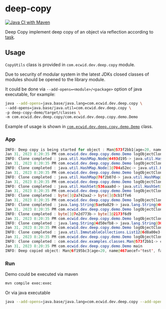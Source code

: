 # deep-copy

[![Java CI with Maven](https://github.com/unrealwork/deep-copy/actions/workflows/maven.yml/badge.svg)](https://github.com/unrealwork/deep-copy/actions/workflows/maven.yml)

Deep Copy implement deep copy of an object via reflection according to [task](https://github.com/Ecwid/new-job/blob/master/Deep-clone.md).
## Usage

`CopyUtils` class is provided in `com.ecwid.dev.deep.copy` module.

Due to security of modular system in the latest JDKs closed classes of modules should be opened to the library module.

It could be done via `--add-opens=<module>/<package>` option of java executable, for example:

```bash
java --add-opens=java.base/java.lang=com.ecwid.dev.deep.copy \
--add-opens=java.base/java.util=com.ecwid.dev.deep.copy \
-p deep-copy-demo/target/classes \
-m com.ecwid.dev.deep.copy/com.ecwid.dev.deep.copy.demo.Demo
```

Example of usage is shown in [`com.ecwid.dev.deep.copy.demo.Demo`](https://github.com/unrealwork/deep-copy/blob/master/src/main/java/com/ecwid/dev/examples/Demo.java) class.


### App

```java
INFO: Deep copy is being started for object : Man@573f2bb1{age=20, name@5ae9a829='test', favoriteBooks@6d8a00e3=[Lord of the Rings]}
Jan 31, 2023 8:20:35 PM com.ecwid.dev.deep.copy.demo.Demo logObjectClone
INFO: Clone completed : java.util.HashMap.Node@4493d195-> java.util.HashMap.Node@4232c52b
Jan 31, 2023 8:20:35 PM com.ecwid.dev.deep.copy.demo.Demo logObjectClone
INFO: Clone completed : java.util.HashMap.Node[]@704a52ec-> java.util.HashMap.Node[]@69a3d1d
Jan 31, 2023 8:20:35 PM com.ecwid.dev.deep.copy.demo.Demo logObjectClone
INFO: Clone completed : java.util.HashMap@76f2b07d-> java.util.HashMap@2a556333
Jan 31, 2023 8:20:35 PM com.ecwid.dev.deep.copy.demo.Demo logObjectClone
INFO: Clone completed : java.util.HashSet@536aaa8d-> java.util.HashSet@7d70d1b1
Jan 31, 2023 8:20:35 PM com.ecwid.dev.deep.copy.demo.Demo logObjectClone
INFO: Clone completed : byte[]@2a742aa2-> byte[]@3cb1ffe6
Jan 31, 2023 8:20:35 PM com.ecwid.dev.deep.copy.demo.Demo logObjectClone
INFO: Clone completed : java.lang.String@5ae9a829-> java.lang.String@467aecef
Jan 31, 2023 8:20:35 PM com.ecwid.dev.deep.copy.demo.Demo logObjectClone
INFO: Clone completed : byte[]@7e2d773b-> byte[]@2173f6d9
Jan 31, 2023 8:20:35 PM com.ecwid.dev.deep.copy.demo.Demo logObjectClone
INFO: Clone completed : java.lang.String@4d50efb8-> java.lang.String@307f6b8c
Jan 31, 2023 8:20:35 PM com.ecwid.dev.deep.copy.demo.Demo logObjectClone
INFO: Clone completed : java.util.ImmutableCollections.List12@6d8a00e3-> java.util.ImmutableCollections.List12@7a187f14
Jan 31, 2023 8:20:35 PM com.ecwid.dev.deep.copy.demo.Demo logObjectClone
INFO: Clone completed : com.ecwid.dev.examples.classes.Man@573f2bb1-> com.ecwid.dev.examples.classes.Man@6f195bc3
Jan 31, 2023 8:20:35 PM com.ecwid.dev.deep.copy.demo.Demo main
INFO: Deep copied object: Man@6f195bc3{age=20, name@467aecef='test', favoriteBooks@7a187f14=[Lord of the Rings]}
```

### Run
Demo could be executed via maven

```bash
mvn compile exec:exec
```

Or via java executable

```bash
java --add-opens=java.base/java.lang=com.ecwid.dev.deep.copy --add-opens=java.base/java.util=com.ecwid.dev.deep.copy -p target/classes -m com.ecwid.dev.deep.copy/com.ecwid.dev.deep.copy.demo.Demo
```



